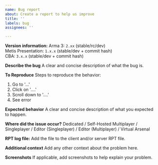 ```yaml
---
name: Bug report
about: Create a report to help us improve
title: ''
labels: bug
assignees: ''

---
```


**Version information:**
Arma 3: `2.xx` (stable/rc/dev)  
Metis Presentation: `1.x.x` (stable/dev + commit hash)  
CBA: `3.x.x` (stable/dev + commit hash)

**Describe the bug**
A clear and concise description of what the bug is.

**To Reproduce**
Steps to reproduce the behavior:
1. Go to '...'
2. Click on '....'
3. Scroll down to '....'
4. See error

**Expected behavior**
A clear and concise description of what you expected to happen.

**Where did the issue occur?**
Dedicated / Self-Hosted Multiplayer / Singleplayer / Editor (Singleplayer) / Editor (Multiplayer) / Virtual Arsenal

**RPT log file:**
Add the file to the client and/or server RPT file.

**Additional context**
Add any other context about the problem here.

**Screenshots**
If applicable, add screenshots to help explain your problem.
